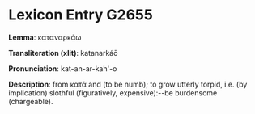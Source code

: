 # Lexicon Entry G2655

**Lemma**: καταναρκάω

**Transliteration (xlit)**: katanarkáō

**Pronunciation**: kat-an-ar-kah'-o

**Description**:
from κατά and  (to be numb); to grow utterly torpid, i.e. (by implication) slothful (figuratively, expensive):--be burdensome (chargeable).
